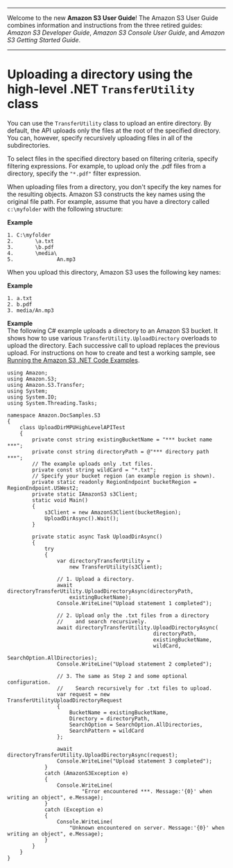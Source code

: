 --------

Welcome to the new **Amazon S3 User Guide**\! The Amazon S3 User Guide combines information and instructions from the three retired guides: *Amazon S3 Developer Guide*, *Amazon S3 Console User Guide*, and *Amazon S3 Getting Started Guide*\.

--------

# Uploading a directory using the high\-level \.NET `TransferUtility` class<a name="HLuploadDirDotNet"></a>

You can use the `TransferUtility` class to upload an entire directory\. By default, the API uploads only the files at the root of the specified directory\. You can, however, specify recursively uploading files in all of the subdirectories\. 

To select files in the specified directory based on filtering criteria, specify filtering expressions\. For example, to upload only the \.pdf files from a directory, specify the `"*.pdf"` filter expression\. 

When uploading files from a directory, you don't specify the key names for the resulting objects\. Amazon S3 constructs the key names using the original file path\. For example, assume that you have a directory called `c:\myfolder` with the following structure:

**Example**  

```
1. C:\myfolder
2.       \a.txt
3.       \b.pdf
4.       \media\               
5.              An.mp3
```

When you upload this directory, Amazon S3 uses the following key names:

**Example**  

```
1. a.txt
2. b.pdf
3. media/An.mp3
```

**Example**  
The following C\# example uploads a directory to an Amazon S3 bucket\. It shows how to use various `TransferUtility.UploadDirectory` overloads to upload the directory\. Each successive call to upload replaces the previous upload\. For instructions on how to create and test a working sample, see [Running the Amazon S3 \.NET Code Examples](UsingTheMPDotNetAPI.md#TestingDotNetApiSamples)\.  

```
using Amazon;
using Amazon.S3;
using Amazon.S3.Transfer;
using System;
using System.IO;
using System.Threading.Tasks;

namespace Amazon.DocSamples.S3
{
    class UploadDirMPUHighLevelAPITest
    {
        private const string existingBucketName = "*** bucket name ***";
        private const string directoryPath = @"*** directory path ***";
        // The example uploads only .txt files.
        private const string wildCard = "*.txt";
        // Specify your bucket region (an example region is shown).
        private static readonly RegionEndpoint bucketRegion = RegionEndpoint.USWest2;
        private static IAmazonS3 s3Client;
        static void Main()
        {
            s3Client = new AmazonS3Client(bucketRegion);
            UploadDirAsync().Wait();
        }

        private static async Task UploadDirAsync()
        {
            try
            {
                var directoryTransferUtility =
                    new TransferUtility(s3Client);

                // 1. Upload a directory.
                await directoryTransferUtility.UploadDirectoryAsync(directoryPath,
                    existingBucketName);
                Console.WriteLine("Upload statement 1 completed");

                // 2. Upload only the .txt files from a directory 
                //    and search recursively. 
                await directoryTransferUtility.UploadDirectoryAsync(
                                               directoryPath,
                                               existingBucketName,
                                               wildCard,
                                               SearchOption.AllDirectories);
                Console.WriteLine("Upload statement 2 completed");

                // 3. The same as Step 2 and some optional configuration. 
                //    Search recursively for .txt files to upload.
                var request = new TransferUtilityUploadDirectoryRequest
                {
                    BucketName = existingBucketName,
                    Directory = directoryPath,
                    SearchOption = SearchOption.AllDirectories,
                    SearchPattern = wildCard
                };

                await directoryTransferUtility.UploadDirectoryAsync(request);
                Console.WriteLine("Upload statement 3 completed");
            }
            catch (AmazonS3Exception e)
            {
                Console.WriteLine(
                        "Error encountered ***. Message:'{0}' when writing an object", e.Message);
            }
            catch (Exception e)
            {
                Console.WriteLine(
                    "Unknown encountered on server. Message:'{0}' when writing an object", e.Message);
            }
        }
    }
}
```
